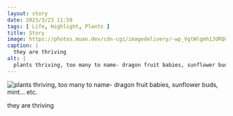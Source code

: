 ```yaml
---
layout: story
date: 2023/3/23 11:59
tags: [ Life, Highlight, Plants ]
title: Story
image: https://photos.muan.dev/cdn-cgi/imagedelivery/-wp_VgtWlgmh1JURQ8t1mg/1837f0a4-a604-4fa4-9f20-19ced6098000/public
caption: |
  they are thriving
alt: |
  plants thriving, too many to name- dragon fruit babies, sunflower buds, mint… etc.
---
```


![plants thriving, too many to name- dragon fruit babies, sunflower buds, mint… etc.](https://photos.muan.dev/cdn-cgi/imagedelivery/-wp_VgtWlgmh1JURQ8t1mg/1837f0a4-a604-4fa4-9f20-19ced6098000/public)

they are thriving
